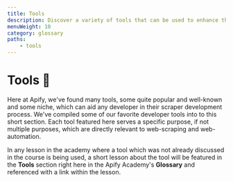 ```yaml
---
title: Tools
description: Discover a variety of tools that can be used to enhance the scraper development process, or even unlock doors to new scraping possibilities.
menuWeight: 10
category: glossary
paths:
    - tools
---
```


# [](#tools) Tools 🔧

Here at Apify, we've found many tools, some quite popular and well-known and some niche, which can aid any developer in their scraper development process. We've compiled some of our favorite developer tools into to this short section. Each tool featured here serves a specific purpose, if not multiple purposes, which are directly relevant to web-scraping and web-automation.

In any lesson in the academy where a tool which was not already discussed in the course is being used, a short lesson about the tool will be featured in the **Tools** section right here in the Apify Academy's **Glossary** and referenced with a link within the lesson.

